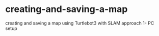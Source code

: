 # creating-and-saving-a-map
creating and saving a map using Turtlebot3 with SLAM approach
1- PC setup
